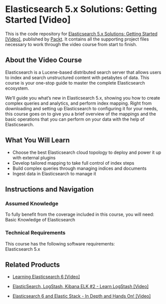 # Elasticsearch 5.x Solutions: Getting Started [Video]
This is the code repository for [Elasticsearch 5.x Solutions: Getting Started [Video]](https://www.packtpub.com/big-data-and-business-intelligence/elasticsearch-5x-solutions-getting-started-video?utm_source=github&utm_medium=repository&utm_campaign=9781788392907), published by [Packt](https://www.packtpub.com/?utm_source=github). It contains all the supporting project files necessary to work through the video course from start to finish.
## About the Video Course
Elasticsearch is a Lucene-based distributed search server that allows users to index and search unstructured content with petabytes of data. This course is your one-stop guide to master the complete Elasticsearch ecosystem.

We’ll guide you what’s new in Elasticsearch 5.x, showing you how to create complex queries and analytics, and perform index mapping. Right from downloading and setting up Elasticsearch to configuring it for your needs, this course goes on to give you a brief overview of the mappings and the basic operations that you can perform on your data with the help of Elasticsearch.

<H2>What You Will Learn</H2>
<DIV class=book-info-will-learn-text>
<UL>
<LI>Choose the best Elasticsearch cloud topology to deploy and power it up with external plugins 
<LI>Develop tailored mapping to take full control of index steps 
<LI>Build complex queries through managing indices and documents 
<LI>Ingest data in Elasticsearch to manage it </LI></UL></DIV>

## Instructions and Navigation
### Assumed Knowledge
To fully benefit from the coverage included in this course, you will need:<br/>
Basic Knowledge of Elasticsearch
### Technical Requirements
This course has the following software requirements:<br/>
Elasticsearch 5.x

## Related Products
* [Learning Elasticsearch 6 [Video]](https://prod.packtpub.com/in/big-data-and-business-intelligence/learning-elasticsearch-6-video)

* [ElasticSearch, LogStash, Kibana ELK #2 - Learn LogStash [Video]](https://prod.packtpub.com/in/big-data-and-business-intelligence/elasticsearch-logstash-kibana-elk-2-learn-logstash-video)

* [Elasticsearch 6 and Elastic Stack - In Depth and Hands On! [Video]](https://prod.packtpub.com/in/web-development/elasticsearch-6-and-elastic-stack-depth-and-hands-video)
